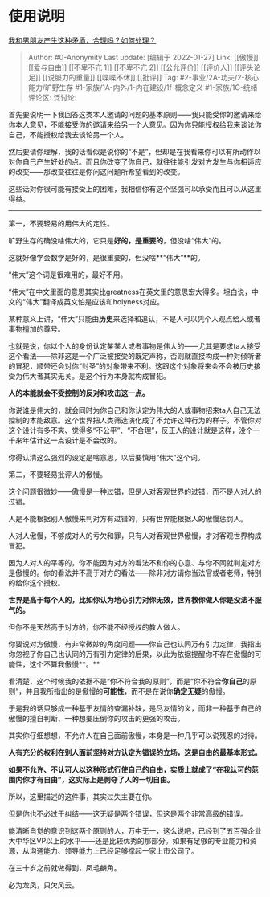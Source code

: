 # 使用说明
[我和男朋友产生这种矛盾，合理吗？如何处理？](https://www.zhihu.com/question/491501852/answer/2162804042)

> Author: #0-Anonymity
> Last update: [编辑于 2022-01-27]
> Link: [[傲慢]] [[爱与自由]] [[不卑不亢 1]] [[不卑不亢 2]] [[公允评价]] [[评价人]] [[评头论足]] [[说服力的重量]] [[喋喋不休]] [[批评]]
> Tag: #2-事业/2A-功夫/2-核心能力/旷野生存 #1-家族/1A-内外/1-内在建设/1f-概念定义 #1-家族/1G-统绪
> 评论区:
> 泛讨论:

首先要说明一下我回答这类本人邀请的问题的基本原则——我只能受你的邀请来给你本人意见，不能接受你的邀请来给另一个人意见。因为你只能授权给我来谈论你自己，不能授权给我去谈论另一个人。

然后要请你理解，我的话看似是说你的“不是”，但却是在我看来你可以有所动作以对你自己产生好处的点。而且你改变了你自己，就往往能引发对方发生与你相适应的改变——那改变往往是你问这问题所希望看到的改变。

这些话对你很可能有接受上的困难，我相信你有这个坚强可以承受而且可以从这里得益。

---

第一，不要轻易的用伟大的定性。

旷野生存的确没啥伟大的，它只是**好的，**是**重要的**，但没啥“伟大”的。

这就好像学会数学是好的，是很重要的，但没啥**“伟大”**的。

“伟大”这个词是很难用的，最好不用。

“伟大”在中文里面的意思其实比greatness在英文里的意思宏大得多。坦白说，中文的“伟大”翻译成英文怕是应该和holyness对应。

某种意义上讲，“伟大”只能由**历史**来选择和追认，不是人可以凭个人观点给人或者事物擅加的尊号。

也就是说，你以个人的身份认定某某人或者事物是伟大的——尤其是要求ta人接受这个看法——除非这是一个广泛被接受的既定声称，否则就直接构成一种对倾听者的冒犯，顺带还会对你“封圣”的对象带来不利。这跟这个对象将来会不会被历史接受为伟大者其实无关。是这个行为本身就构成冒犯。

**人的本能就会不受控制的反对和攻击这一点。**

你说谁是伟大的，就会同时为你自己和你认定为伟大的人或事物招来ta人自己无法控制的本能敌意。这个世界把人类筛选演化成了不允许这种行为的样子。不管你对这个设计有多不爽、觉得多“不公平”、“不合理”，反正人的设计就是这样，没个一千来年估计这一点设计是不会改的。

你得认清这么强烈的设定是啥意思，以后要慎用“伟大”这个词。

第二，不要轻易批评人的傲慢。

这个问题很微妙——傲慢是一种过错，但是人对客观世界的过错，而不是人对人的过错。

人是不能根据别人傲慢来判对方有过错的，只有世界能根据人的傲慢惩罚人。

人对人傲慢，不够成对人的亏欠和罪，只有人对客观世界傲慢，才对客观世界构成冒犯。

因为人对人的平等的，你不能因为对方的看法不和你的心意、与你不同就判定对方是傲慢的。你的看法并不高于对方的看法——除非对方请你当法官或者老师，特别的给你这个授权。

**世界是高于每个人的，比如你认为地心引力对你无效，世界教你做人你是没法不服气的。**

但你不是天然高于对方的，你不能不经授权的教人做人。

你要说对方傲慢，有非常微妙的角度问题——你自己也认同万有引力定律，我指出你忽视了你自己也认同的万有引力定律的后果，以此为依据提醒你不存在傲慢的可能性，这个不算我傲慢**。**

看清楚，这个时候我的依据不是“你不符合我的原则”，而是“你不符合**你自己**的原则”，并且我所指出的是傲慢的**可能性**，而不是在说你**确定无疑**的傲慢。

于是我的话只够成一种基于友情的查漏补缺，是尽友情的义，而非一种基于自己的傲慢的擅自判断、一种想要压倒你的攻击的更强的攻击。

其实你仔细想想，不允许人在自己面前傲慢，本身是一种几乎可以说残忍的对待。

**人有充分的权利在别人面前坚持对方认定为错误的立场，这是自由的最基本形式。**

**如果不允许、不认可人以这种形式行使自己的自由，实质上就成了“在我认可的范围内你才有自由”，这实际上是剥夺了人的一切自由。**

所以，这里描述的这件事，其实过失主要在你。

但是你也不必过于纠结——这无疑是两个错误，但这是两个非常高级的错误。

能清晰自觉的意识到这两个原则的人，万中无一，这么说吧，已经到了五百强企业大中华区VP以上的水平——还是比较优秀的那部分。如果有足够的专业能力和资源，从沟通能力、领导能力上已经足够撑起一家上市公司了。

在三十岁之前就做得到，凤毛麟角。

必为龙凤，只欠风云。
